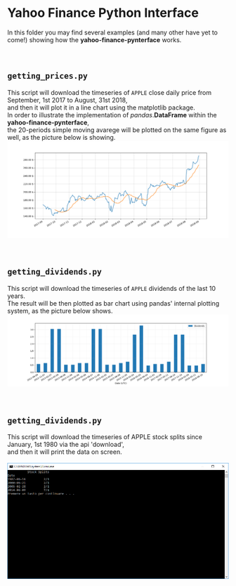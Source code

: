 # Yahoo Finance Python Interface


In this folder you may find several examples (and many other have yet to come!) showing how the **yahoo-finance-pynterface** works.


<br />


## `getting_prices.py`
This script will download the timeseries of `APPLE` close daily price from September, 1st 2017 to August, 31st 2018,<br />
and then it will plot it in a line chart using the matplotlib package.<br />
In order to illustrate the implementation of *pandas*.**DataFrame** within the **yahoo-finance-pynterface**,<br />
the 20-periods simple moving avarege will be plotted on the same figure as well, as the picture below is showing.
![result](resources/getting_prices.png)


<br />


## `getting_dividends.py`
This script will download the timeseries of `APPLE` dividends of the last 10 years.<br />
The result will be then plotted as bar chart using pandas' internal plotting system, as the picture below shows.
![result](resources/getting_dividends.png)


<br />


## `getting_dividends.py`
This script will download the timeseries of APPLE stock splits since January, 1st 1980 via the api 'download',<br />
and then it will print the data on screen.<br />
<br />
![result](resources/getting_splits.png)
